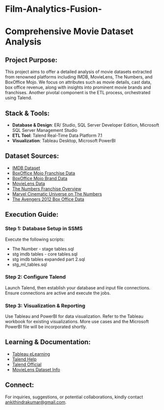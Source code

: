 # Film-Analytics-Fusion-
# Comprehensive Movie Dataset Analysis

## Project Purpose:
This project aims to offer a detailed analysis of movie datasets extracted from renowned platforms including IMDB, MovieLens, The Numbers, and BoxOffice Mojo. We focus on attributes such as movie details, cast data, box office revenue, along with insights into prominent movie brands and franchises. Another pivotal component is the ETL process, orchestrated using Talend.

## Stack & Tools:
- **Database & Design**: ER/ Studio, SQL Server Developer Edition, Microsoft SQL Server Management Studio
- **ETL Tool**: Talend Real-Time Data Platform 7.1
- **Visualization**: Tableau Desktop, Microsoft PowerBI

## Dataset Sources:
- [IMDB Dataset](https://datasets.imdbws.com/)
- [BoxOffice Mojo Franchise Data](https://www.boxofficemojo.com/franchise/?ref_=bo_nb_fr_secondarytab)
- [BoxOffice Mojo Brand Data](https://www.boxofficemojo.com/brand/?ref_=bo_nb_frs_secondarytab)
- [MovieLens Data](https://grouplens.org/datasets/movielens/25m/)
- [The Numbers Franchise Overview](https://www.the-numbers.com/movies/franchises)
- [Marvel Cinematic Universe on The Numbers](https://www.the-numbers.com/movies/franchise/Marvel-Cinematic-Universe#tab=summary)
- [The Avengers 2012 Box Office Data](https://www.the-numbers.com/movie/Avengers-The-(2012)#tab=box-office)

## Execution Guide:
### **Step 1**: Database Setup in SSMS
Execute the following scripts:
- The Number - stage tables.sql
- stg imdb tables - core tables.sql
- stg imdb tables expanded part 2.sql
- stg_ml_tables.sql

### **Step 2**: Configure Talend 
Launch Talend, then establish your database and input file connections. Ensure connections are active and execute the jobs.

### **Step 3**: Visualization & Reporting
Use Tableau and PowerBI for data visualization. Refer to the Tableau workbook for existing visualizations. More use cases and the Microsoft PowerBI file will be incorporated shortly.

## Learning & Documentation:
- [Tableau eLearning](https://elearning.tableau.com/)
- [Talend Help](https://help.talend.com/reader/KxVIhxtXBBFymmkkWJ~O4Q/8RlpZdAdKhP0IaMHXRV7yw)
- [Talend Official](https://www.talend.com/)
- [MovieLens Dataset Info](https://grouplens.org/datasets/movielens/)

## Connect:
For inquiries, suggestions, or potential collaborations, kindly contact [ankithindrakumar@gmail.com](mailto:ankithindrakumar@gmail.com).
